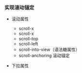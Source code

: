 ### 实现滚动锚定

- 滚动属性
  - scroll-x
  - scroll-x
  - scroll-top
  - scroll-left
  - scroll-into-view（语法糖属性）
  - scroll-anchoring 滚动锚定

- 下拉属性